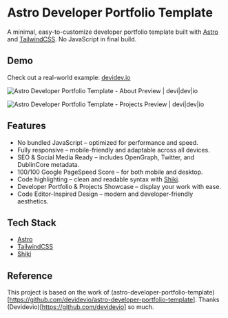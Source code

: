 # Astro Developer Portfolio Template
A minimal, easy-to-customize developer portfolio template built with [Astro](https://astro.build/) and [TailwindCSS](https://tailwindcss.com/). No JavaScript in final build.

## Demo
Check out a real-world example: [devidev.io](https://devidev.io)

![Astro Developer Portfolio Template - About Preview | devi|dev|io](assets/preview-about.png)

![Astro Developer Portfolio Template - Projects Preview | devi|dev|io](assets/preview-projects.png)

## Features
- No bundled JavaScript – optimized for performance and speed.
- Fully responsive – mobile-friendly and adaptable across all devices.
- SEO & Social Media Ready – includes OpenGraph, Twitter, and DublinCore metadata.
- 100/100 Google PageSpeed Score – for both mobile and desktop.
- Code highlighting – clean and readable syntax with [Shiki](https://github.com/shikijs/shiki).
- Developer Portfolio & Projects Showcase – display your work with ease.
- Code Editor-Inspired Design – modern and developer-friendly aesthetics.

## Tech Stack
- [Astro](https://astro.build/)
- [TailwindCSS](https://tailwindcss.com/)
- [Shiki](https://github.com/shikijs/shiki)

## Reference
This project is based on the work of (astro-developer-portfolio-template)[https://github.com/devidevio/astro-developer-portfolio-template].
Thanks (Devidevio)[https://github.com/devidevio] so much.

